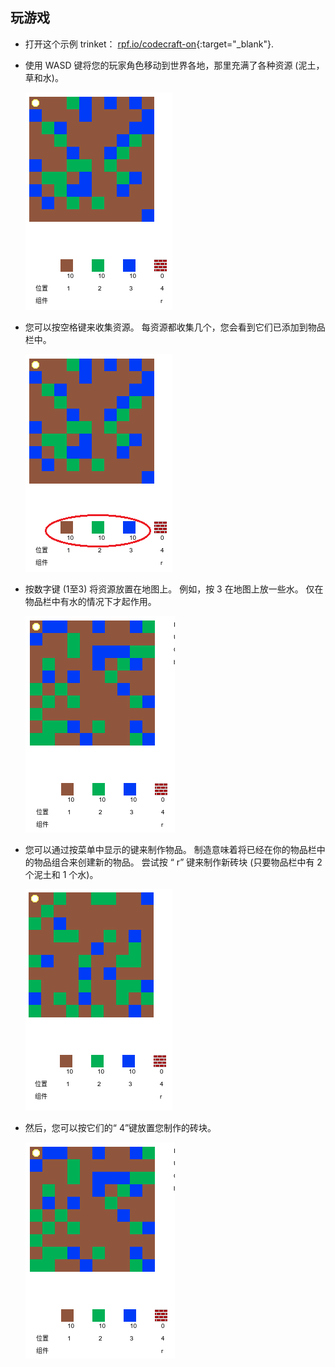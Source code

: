 ## 玩游戏

+ 打开这个示例 trinket： [rpf.io/codecraft-on](http://rpf.io/codecraft-on){:target="_blank"}.

+ 使用 WASD 键将您的玩家角色移动到世界各地，那里充满了各种资源 (泥土，草和水)。
    
    ![screenshot](images/craft-move.png)

+ 您可以按空格键来收集资源。 每资源都收集几个，您会看到它们已添加到物品栏中。
    
    ![screenshot](images/craft-pickup.png)

+ 按数字键 (1至3) 将资源放置在地图上。 例如，按 3 在地图上放一些水。 仅在物品栏中有水的情况下才起作用。
    
    ![screenshot](images/craft-place-water.png)

+ 您可以通过按菜单中显示的键来制作物品。 制造意味着将已经在你的物品栏中的物品组合来创建新的物品。 尝试按 “ r” 键来制作新砖块 (只要物品栏中有 2 个泥土和 1 个水)。
    
    ![screenshot](images/craft-craft-brick.png)

+ 然后，您可以按它们的“ 4”键放置您制作的砖块。
    
    ![screenshot](images/craft-place-brick.png)